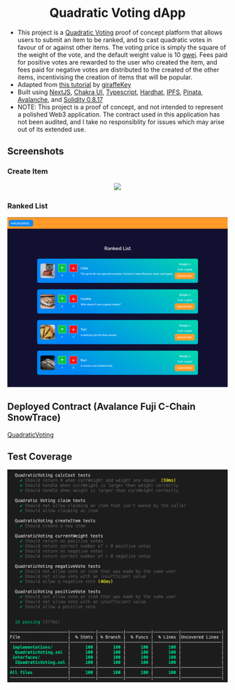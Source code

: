 <div align="center"><h1>Quadratic Voting dApp</h1></div>

- This project is a [Quadratic Voting](https://www.economist.com/interactive/2021/12/18/quadratic-voting) proof of concept platform that allows users to submit an item to be ranked, and to cast quadratic votes in favour of or against other items. The voting price is simply the square of the weight of the vote, and the default weight value is 10 [gwei](https://www.investopedia.com/terms/g/gwei-ethereum.asp#:~:text=Key%20Takeaways-,Gwei%20is%20a%20denomination%20of%20the%20cryptocurrency%20ether%20(ETH)%2C,to%20specify%20Ethereum%20gas%20prices). Fees paid for positive votes are rewarded to the user who created the item, and fees paid for negative votes are distributed to the created of the other items, incentivising the creation of items that will be popular.
- Adapted from [this tutorial](https://learn.figment.io/tutorials/build-a-quadratic-voting-dapp) by [giraffeKey](https://github.com/giraffekey)
- Built using [NextJS](https://nextjs.org/), [Chakra UI](https://chakra-ui.com/), [Typescript](https://www.typescriptlang.org/), [Hardhat](https://hardhat.org/), [IPFS](https://ipfs.tech/), [Pinata](https://www.pinata.cloud/), [Avalanche](https://www.avax.network/), and [Solidity 0.8.17](https://docs.soliditylang.org/)
- NOTE: This project is a proof of concept, and not intended to represent a polished Web3 application. The contract used in this application has not been audited, and I take no responsiblity for issues which may arise out of its extended use.

## Screenshots

### Create Item
<div align="center"><img src="./READMEContent/CreateItemList.png" /></div>

### Ranked List
<div align="center"><img src="./READMEContent/RankedList.png" /></div>

## Deployed Contract (Avalance Fuji C-Chain SnowTrace)
[QuadraticVoting](https://testnet.snowtrace.io/address/0x6af3D87F0c37d73142765314f3773eC692996638)

## Test Coverage
<div align="center"><img src="./READMEContent/TestCoverage.png" /></div>
